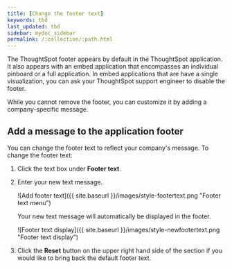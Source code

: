```yaml
---
title: [Change the footer text]
keywords: tbd
last_updated: tbd
sidebar: mydoc_sidebar
permalink: /:collection/:path.html
---
```

The ThoughtSpot footer appears by default in the ThoughtSpot application. It
also appears with an embed application that encompasses an individual pinboard
or a full application. In embed applications that are have a single
visualization, you can ask your ThoughtSpot support engineer to disable the
footer.

While you cannot remove the footer, you can customize it by adding a
company-specific message.

## Add a message to the application footer

You can change the footer text to reflect your company's message. To change the
footer text:

1. Click the text box under **Footer text**.
2. Enter your new text message.

     ![Add footer text]({{ site.baseurl }}/images/style-footertext.png "Footer text menu")

    Your new text message will automatically be displayed in the footer.

     ![Footer text display]({{ site.baseurl }}/images/style-newfootertext.png "Footer text display")
     
3. Click the **Reset** button on the upper right hand side of the section if you would like to bring back the default footer text.
